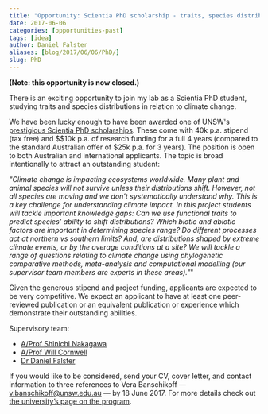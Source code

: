 ```yaml
---
title: "Opportunity: Scientia PhD scholarship - traits, species distributions, climate change"
date: 2017-06-06
categories: [opportunities-past]
tags: [idea]
author: Daniel Falster
aliases: [blog/2017/06/06/PhD/]
slug: PhD
---
```


**(Note: this opportunity is now closed.)**

There is an exciting opportunity to join my lab as a Scientia PhD student, studying traits and  species distributions in relation to climate change. 

We have been lucky enough to have been awarded one of UNSW's [prestigious Scientia PhD scholarships](http://www.2025.unsw.edu.au/apply). These come with 40k p.a. stipend (tax free) and $$10k p.a. of research funding for a full 4 years (compared to the standard Australian offer of $25k p.a. for 3 years). The position is open to both Australian and international applicants. The topic is broad intentionally to attract an outstanding student: 

*"Climate change is impacting ecosystems worldwide. Many plant and animal species will not survive unless their distributions shift. However, not all species are moving and we don’t systematically understand why. This is a key challenge for understanding climate impact. In this project students will tackle important knowledge gaps: Can we use functional traits to predict species’ ability to shift distributions? Which biotic and abiotic factors are important in determining species range? Do different processes act at northern vs southern limits? And, are distributions shaped by extreme climate events, or by the average conditions at a site? We will tackle a range of questions relating to climate change using phylogenetic comparative methods, meta-analysis and computational modelling (our supervisor team members are experts in these areas)."*"

Given the generous stipend and project funding, applicants are expected to be very competitive. We expect an applicant to have at least one peer-reviewed publication or an equivalent publication or experience which demonstrate their outstanding abilities.

Supervisory team:

- [A/Prof Shinichi Nakagawa](http://www.i-deel.org/)
- [A/Prof Will Cornwell](http://willcornwell.org/)
- [Dr Daniel Falster](http://danielfalster.com)

If you would like to be considered, send your CV, cover letter, and contact information to three references to Vera Banschikoff — v.banschikoff@unsw.edu.au — by 18 June 2017. For more details check out [the university’s page on the program](https://research.unsw.edu.au/unsw-scientia-phd-scholarship-scheme).
